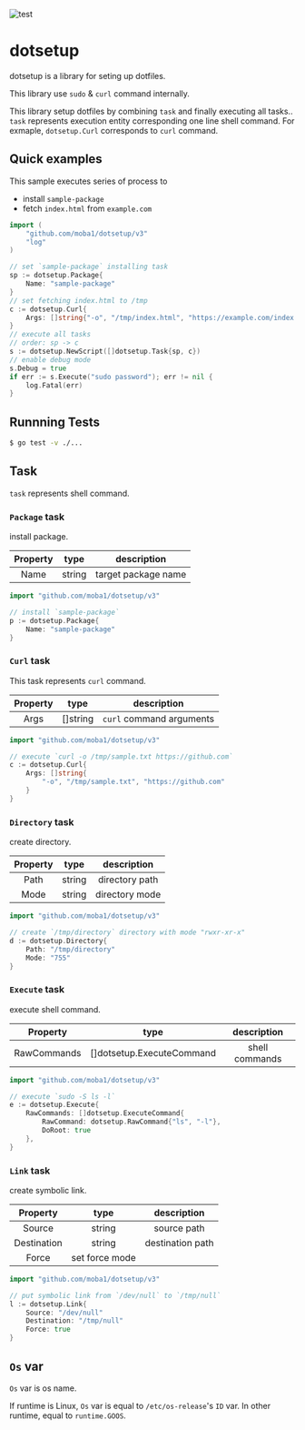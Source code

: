 ![test](https://github.com/moba1/dotsetup/actions/workflows/test.yml/badge.svg)

# dotsetup

dotsetup is a library for seting up dotfiles.

This library use `sudo` & `curl` command internally.

This library setup dotfiles by combining `task` and finally executing all tasks..
`task` represents execution entity corresponding one line shell command.
For exmaple, `dotsetup.Curl` corresponds to `curl` command.

## Quick examples

This sample executes series of process to

- install `sample-package`
- fetch `index.html` from `example.com`

```go
import (
	"github.com/moba1/dotsetup/v3"
	"log"
)

// set `sample-package` installing task
sp := dotsetup.Package{
	Name: "sample-package"
}
// set fetching index.html to /tmp
c := dotsetup.Curl{
	Args: []string{"-o", "/tmp/index.html", "https://example.com/index.html"}
}
// execute all tasks
// order: sp -> c
s := dotsetup.NewScript([]dotsetup.Task{sp, c})
// enable debug mode
s.Debug = true
if err := s.Execute("sudo password"); err != nil {
	log.Fatal(err)
}
```

## Runnning Tests
```bash
$ go test -v ./...
```

## Task

`task` represents shell command.

### `Package` task

install package.

| Property | type | description |
|:--------:|:----:|:-----------:|
| Name     | string | target package name |

```go
import "github.com/moba1/dotsetup/v3"

// install `sample-package`
p := dotsetup.Package{
	Name: "sample-package"
}
```

### `Curl` task

This task represents `curl` command.

| Property | type | description |
|:--------:|:----:|:-----------:|
| Args     | []string | `curl` command arguments |

```go
import "github.com/moba1/dotsetup/v3"

// execute `curl -o /tmp/sample.txt https://github.com`
c := dotsetup.Curl{
	Args: []string{
		"-o", "/tmp/sample.txt", "https://github.com"
	}
}
```

### `Directory` task

create directory.

| Property | type | description |
|:--------:|:----:|:-----------:|
| Path     | string | directory path |
| Mode     | string | directory mode |

```go
import "github.com/moba1/dotsetup/v3"

// create `/tmp/directory` directory with mode "rwxr-xr-x"
d := dotsetup.Directory{
	Path: "/tmp/directory"
	Mode: "755"
}
```

### `Execute` task

execute shell command.

| Property | type | description |
|:--------:|:----:|:-----------:|
| RawCommands | []dotsetup.ExecuteCommand | shell commands |

```go
import "github.com/moba1/dotsetup/v3"

// execute `sudo -S ls -l`
e := dotsetup.Execute{
	RawCommands: []dotsetup.ExecuteCommand{
		RawCommand: dotsetup.RawCommand{"ls", "-l"},
		DoRoot: true
	},
}
```

### `Link` task

create symbolic link.

| Property | type | description |
|:--------:|:----:|:-----------:|
| Source   | string | source path |
| Destination | string | destination path |
| Force    | set force mode |

```go
import "github.com/moba1/dotsetup/v3"

// put symbolic link from `/dev/null` to `/tmp/null`
l := dotsetup.Link{
	Source: "/dev/null"
	Destination: "/tmp/null"
	Force: true
}
```

## `Os` var
`Os` var is os name.

If runtime is Linux, `Os` var is equal to `/etc/os-release`'s `ID` var.
In other runtime, equal to `runtime.GOOS`.
